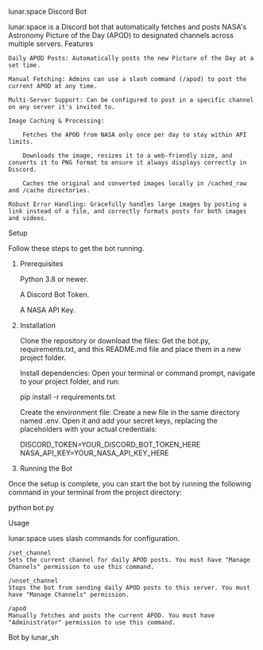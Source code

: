 lunar.space Discord Bot

lunar.space is a Discord bot that automatically fetches and posts NASA's Astronomy Picture of the Day (APOD) to designated channels across multiple servers.
Features

    Daily APOD Posts: Automatically posts the new Picture of the Day at a set time.

    Manual Fetching: Admins can use a slash command (/apod) to post the current APOD at any time.

    Multi-Server Support: Can be configured to post in a specific channel on any server it's invited to.

    Image Caching & Processing:

        Fetches the APOD from NASA only once per day to stay within API limits.

        Downloads the image, resizes it to a web-friendly size, and converts it to PNG format to ensure it always displays correctly in Discord.

        Caches the original and converted images locally in /cached_raw and /cache directories.

    Robust Error Handling: Gracefully handles large images by posting a link instead of a file, and correctly formats posts for both images and videos.

Setup

Follow these steps to get the bot running.
1. Prerequisites

    Python 3.8 or newer.

    A Discord Bot Token.

    A NASA API Key.

2. Installation

    Clone the repository or download the files:
    Get the bot.py, requirements.txt, and this README.md file and place them in a new project folder.

    Install dependencies:
    Open your terminal or command prompt, navigate to your project folder, and run:

    pip install -r requirements.txt

    Create the environment file:
    Create a new file in the same directory named .env. Open it and add your secret keys, replacing the placeholders with your actual credentials:

    DISCORD_TOKEN=YOUR_DISCORD_BOT_TOKEN_HERE
    NASA_API_KEY=YOUR_NASA_API_KEY_HERE

3. Running the Bot

Once the setup is complete, you can start the bot by running the following command in your terminal from the project directory:

python bot.py

Usage

lunar.space uses slash commands for configuration.

    /set_channel
    Sets the current channel for daily APOD posts. You must have "Manage Channels" permission to use this command.

    /unset_channel
    Stops the bot from sending daily APOD posts to this server. You must have "Manage Channels" permission.

    /apod
    Manually fetches and posts the current APOD. You must have "Administrator" permission to use this command.

Bot by lunar_sh